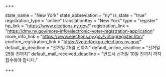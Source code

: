 +++

state_name = "New York"
state_abbreviation = "ny"
is_state = "true"
registration_type = "online"
translationKey = "New York"
type = "register"
hp_link = "https://www.elections.ny.gov/"
registration_link = "https://dmv.ny.gov/more-info/electronic-voter-registration-application"
more_info_link = "https://www.elections.ny.gov/votingregister.html"
confirm_registration_link = "https://voterlookup.elections.ny.gov/"
default_ip_deadline = "선거일 25일 전까지"
default_online_deadline = "선거일 25일 전까지"
default_mail_received_deadline = "반드시 선거일 10일 전까지 까지 접수해야 합니다."

+++